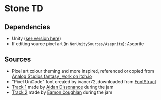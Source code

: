 # Stone TD

## Dependencies

- Unity ([see version here](https://github.com/doodad-games/stone-td/blob/main/ProjectSettings/ProjectVersion.txt))
- If editing source pixel art (in `NonUnitySources/Aseprite`): Aseprite

## Sources

- Pixel art colour theming and more inspired, referenced or copied from [Analog Studios fantasy_ work on itch.io](https://itch.io/c/1507436/fantasy-)
- "Pixel UniCode" font created by ivancr72, downloaded from [FontStruct](https://fontstruct.com/fontstructions/show/908795)
- [Track 1](https://github.com/doodad-games/stone-td/tree/main/Assets/Audio/Music%20Tracks/Track%201) made by [Aidan Dissonance](https://globalgamejam.org/users/aidan-dissonance) during the jam
- [Track 2](https://github.com/doodad-games/stone-td/tree/main/Assets/Audio/Music%20Tracks/Track%202) made by [Eamon Coughlan](https://globalgamejam.org/users/eamon90) during the jam
